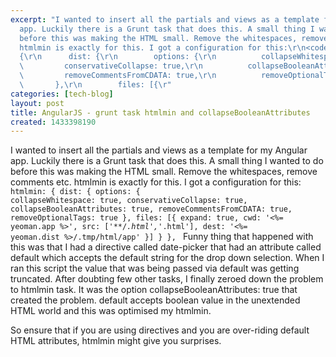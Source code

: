 ```yaml
---
excerpt: "I wanted to insert all the partials and views as a template for my Angular
  app. Luckily there is a Grunt task that does this. A small thing I wanted to do
  before this was making the HTML small. Remove the whitespaces, remove comments etc.
  htmlmin is exactly for this. I got a configuration for this:\r\n<code>\r\nhtmlmin:
  {\r\n      dist: {\r\n        options: {\r\n          collapseWhitespace: true,\r\n
  \         conservativeCollapse: true,\r\n          collapseBooleanAttributes: true,\r\n
  \         removeCommentsFromCDATA: true,\r\n          removeOptionalTags: true\r\n
  \       },\r\n        files: [{\r"
categories: [tech-blog]
layout: post
title: AngularJS - grunt task htmlmin and collapseBooleanAttributes
created: 1433398190
---
```

I wanted to insert all the partials and views as a template for my Angular app. Luckily there is a Grunt task that does this. A small thing I wanted to do before this was making the HTML small. Remove the whitespaces, remove comments etc. htmlmin is exactly for this. I got a configuration for this:
<code>
htmlmin: {
      dist: {
        options: {
          collapseWhitespace: true,
          conservativeCollapse: true,
          collapseBooleanAttributes: true,
          removeCommentsFromCDATA: true,
          removeOptionalTags: true
        },
        files: [{
          expand: true,
          cwd: '<%= yeoman.app %>',
          src: ['**/*.html','*.html'],
          dest: '<%= yeoman.dist %>/.tmp/html/app'
        }]
      }
    },
</code>
Funny thing that happened with this was that I had a directive called date-picker that had an attribute called default which accepts the default string for the drop down selection. When I ran this script the value that was being passed via default was getting truncated. After doubting few other tasks, I finally zeroed down the problem to htmlmin task. It was the option collapseBooleanAttributes: true that created the problem. default accepts boolean value in the unextended HTML world and this was optimised my htmlmin.

So ensure that if you are using directives and you are over-riding default HTML attributes, htmlmin might give you surprises.
